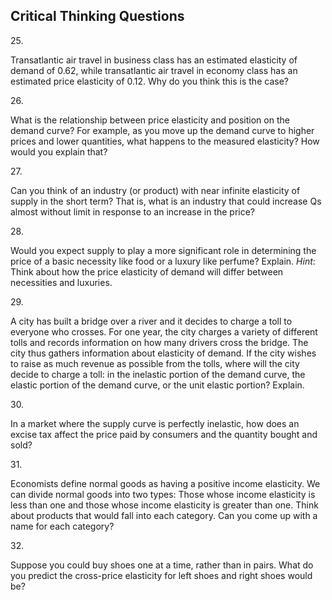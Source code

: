 ## Critical Thinking Questions

25\.

Transatlantic air travel in business class has an estimated elasticity
of demand of 0.62, while transatlantic air travel in economy class has
an estimated price elasticity of 0.12. Why do you think this is the
case?

26\.

What is the relationship between price elasticity and position on the
demand curve? For example, as you move up the demand curve to higher
prices and lower quantities, what happens to the measured elasticity?
How would you explain that?

27\.

Can you think of an industry (or product) with near infinite elasticity
of supply in the short term? That is, what is an industry that could
increase Qs almost without limit in response to an increase in the
price?

28\.

Would you expect supply to play a more significant role in determining
the price of a basic necessity like food or a luxury like perfume?
Explain. *Hint*: Think about how the price elasticity of demand will
differ between necessities and luxuries.

29\.

A city has built a bridge over a river and it decides to charge a toll
to everyone who crosses. For one year, the city charges a variety of
different tolls and records information on how many drivers cross the
bridge. The city thus gathers information about elasticity of demand. If
the city wishes to raise as much revenue as possible from the tolls,
where will the city decide to charge a toll: in the inelastic portion of
the demand curve, the elastic portion of the demand curve, or the unit
elastic portion? Explain.

30\.

In a market where the supply curve is perfectly inelastic, how does an
excise tax affect the price paid by consumers and the quantity bought
and sold?

31\.

Economists define normal goods as having a positive income elasticity.
We can divide normal goods into two types: Those whose income elasticity
is less than one and those whose income elasticity is greater than one.
Think about products that would fall into each category. Can you come up
with a name for each category?

32\.

Suppose you could buy shoes one at a time, rather than in pairs. What do
you predict the cross-price elasticity for left shoes and right shoes
would be?
